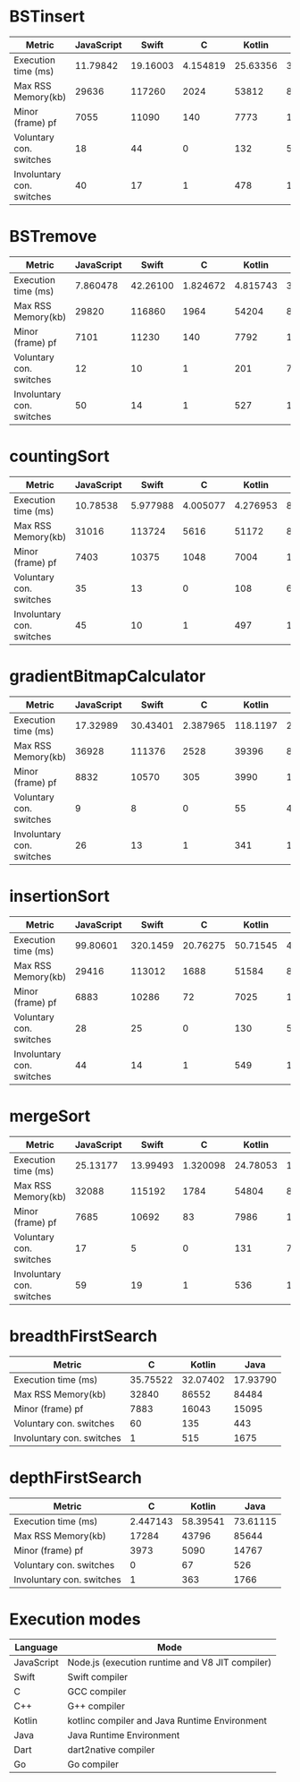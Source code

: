 
#  BSTinsert 

| Metric | JavaScript | Swift | C | Kotlin | Java | Dart | 
| - |  - |  - |  - |  - |  - |  - | 
| Execution time (ms) | 11.79842  | 19.16003  | 4.154819  | 25.63356  | 3.659779  | 2.577  | 
| Max RSS Memory(kb) | 29636  | 117260  | 2024  | 53812  | 85216  | 13976  | 
| Minor (frame) pf | 7055  | 11090  | 140  | 7773  | 14985  | 2119  | 
| Voluntary con. switches | 18  | 44  | 0  | 132  | 535  | 6  | 
| Involuntary con. switches | 40  | 17  | 1  | 478  | 1464  | 6  | 

#  BSTremove 

| Metric | JavaScript | Swift | C | Kotlin | Java | Dart | 
| - |  - |  - |  - |  - |  - |  - | 
| Execution time (ms) | 7.860478  | 42.26100  | 1.824672  | 4.815743  | 3.569860  | 2.181  | 
| Max RSS Memory(kb) | 29820  | 116860  | 1964  | 54204  | 87012  | 13924  | 
| Minor (frame) pf | 7101  | 11230  | 140  | 7792  | 15191  | 2119  | 
| Voluntary con. switches | 12  | 10  | 1  | 201  | 734  | 2  | 
| Involuntary con. switches | 50  | 14  | 1  | 527  | 1538  | 6  | 

#  countingSort 

| Metric | JavaScript | Swift | C | Kotlin | Java | Dart | C++ | 
| - |  - |  - |  - |  - |  - |  - |  - | 
| Execution time (ms) | 10.78538  | 5.977988  | 4.005077  | 4.276953  | 8.334140  | 1.721  | 0.624468  | 
| Max RSS Memory(kb) | 31016  | 113724  | 5616  | 51172  | 85184  | 14848  | 3780  | 
| Minor (frame) pf | 7403  | 10375  | 1048  | 7004  | 14869  | 2245  | 231  | 
| Voluntary con. switches | 35  | 13  | 0  | 108  | 614  | 4  | 0  | 
| Involuntary con. switches | 45  | 10  | 1  | 497  | 1417  | 6  | 1  | 

#  gradientBitmapCalculator 

| Metric | JavaScript | Swift | C | Kotlin | Java | Dart | Go | 
| - |  - |  - |  - |  - |  - |  - |  - | 
| Execution time (ms) | 17.32989  | 30.43401  | 2.387965  | 118.1197  | 23.78250  | 45.202  | 3.394161  | 
| Max RSS Memory(kb) | 36928  | 111376  | 2528  | 39396  | 87484  | 31344  | 2928  | 
| Minor (frame) pf | 8832  | 10570  | 305  | 3990  | 14893  | 6878  | 448  | 
| Voluntary con. switches | 9  | 8  | 0  | 55  | 469  | 14  | 8  | 
| Involuntary con. switches | 26  | 13  | 1  | 341  | 1535  | 35  | 39  | 

#  insertionSort 

| Metric | JavaScript | Swift | C | Kotlin | Java | Dart | C++ | 
| - |  - |  - |  - |  - |  - |  - |  - | 
| Execution time (ms) | 99.80601  | 320.1459  | 20.76275  | 50.71545  | 47.59413  | 200.307  | 25.4952  | 
| Max RSS Memory(kb) | 29416  | 113012  | 1688  | 51584  | 84828  | 13724  | 3560  | 
| Minor (frame) pf | 6883  | 10286  | 72  | 7025  | 14049  | 2049  | 136  | 
| Voluntary con. switches | 28  | 25  | 0  | 130  | 567  | 16  | 0  | 
| Involuntary con. switches | 44  | 14  | 1  | 549  | 1455  | 6  | 1  | 

#  mergeSort 

| Metric | JavaScript | Swift | C | Kotlin | Java | Dart | C++ | 
| - |  - |  - |  - |  - |  - |  - |  - | 
| Execution time (ms) | 25.13177  | 13.99493  | 1.320098  | 24.78053  | 10.71716  | 8.35  | 1.67683  | 
| Max RSS Memory(kb) | 32088  | 115192  | 1784  | 54804  | 85500  | 16592  | 3632  | 
| Minor (frame) pf | 7685  | 10692  | 83  | 7986  | 14797  | 2675  | 146  | 
| Voluntary con. switches | 17  | 5  | 0  | 131  | 710  | 3  | 0  | 
| Involuntary con. switches | 59  | 19  | 1  | 536  | 1907  | 6  | 1  | 

#  breadthFirstSearch 

| Metric | C | Kotlin | Java | 
| - |  - |  - |  - | 
| Execution time (ms) | 35.75522  | 32.07402  | 17.93790  | 
| Max RSS Memory(kb) | 32840  | 86552  | 84484  | 
| Minor (frame) pf | 7883  | 16043  | 15095  | 
| Voluntary con. switches | 60  | 135  | 443  | 
| Involuntary con. switches | 1  | 515  | 1675  | 

#  depthFirstSearch 

| Metric | C | Kotlin | Java | 
| - |  - |  - |  - | 
| Execution time (ms) | 2.447143  | 58.39541  | 73.61115  | 
| Max RSS Memory(kb) | 17284  | 43796  | 85644  | 
| Minor (frame) pf | 3973  | 5090  | 14767  | 
| Voluntary con. switches | 0  | 67  | 526  | 
| Involuntary con. switches | 1  | 363  | 1766  | 

# Execution modes

| Language | Mode |
| -------- | ---- |
| JavaScript | Node.js (execution runtime and V8 JIT compiler) |
| Swift | Swift compiler |
| C | GCC compiler |
| C++ | G++ compiler|
| Kotlin | kotlinc compiler and Java Runtime Environment |
| Java | Java Runtime Environment |
| Dart | dart2native compiler |
| Go | Go compiler |

